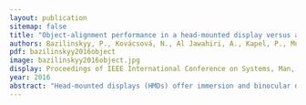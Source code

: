 ```yaml
---
layout: publication
sitemap: false
title: "Object-alignment performance in a head-mounted display versus a monitor"
authors: Bazilinskyy, P., Kovácsová, N., Al Jawahiri, A., Kapel, P., Mulckhuyse, J., Wagenaar, S., De Winter, J. C. F.
pdf: bazilinskyy2016object
image: bazilinskyy2016object.jpg
display: Proceedings of IEEE International Conference on Systems, Man, and Cybernetics (SMC). Budapest, Hungary
year: 2016
abstract: "Head-mounted displays (HMDs) offer immersion and binocular disparity. This study investigated whether an HMD yields better object-alignment performance than a conventional monitor in virtual environments that are rich in pictorial depth cues. To determine the effects of immersion and disparity separately, three hardware setups were compared: (1) a conventional computer monitor, yielding low immersion, (2) an HMD with binocular-vision settings (HMD stereo), and (3) an HMD with the same image presented to both eyes (HMD mono). Two virtual environments were used: a street environment in which two cars had to be aligned (target distance of about 15 m) and an office environment in which two books had to be aligned (target distance of about 0.7 m, at which binocular depth cues were expected to be important). Twenty males (mean age = 21.2, SD age = 1.6) each completed 10 object-alignment trials for each of the six conditions. The results revealed no statistically significant differences in object-alignment performance between the three hardware setups. A self-report questionnaire showed that participants felt more involved in the virtual environment and experienced more oculomotor discomfort with the HMD than with the monitor."
---
```

